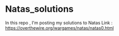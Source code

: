 # Natas_solutions
In this repo , I'm posting my solutions to Natas 
Link : https://overthewire.org/wargames/natas/natas0.html
